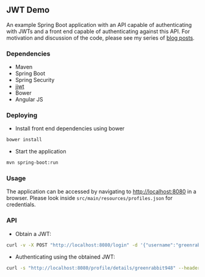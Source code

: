 ## JWT Demo
An example Spring Boot application with an API capable of authenticating with JWTs and a front end capable of authenticating against this API.
For motivation and discussion of the code, please see my series of [blog posts](http://sdqali.in/blog/2016/07/02/jwt-authentication-with-spring-web---part-1/).

### Dependencies

* Maven
* Spring Boot
* Spring Security
* [jjwt](jjwt)
* Bower
* Angular JS

### Deploying
* Install front end dependencies using bower
```bash
bower install
```
* Start the application
```bash
mvn spring-boot:run
```

### Usage
The application can be accessed by navigating to [http://localhost:8080](http://localhost:8080) in a browser. Please look inside `src/main/resources/profiles.json` for credentials.

### API
* Obtain a JWT:
```bash
curl -v -X POST "http://localhost:8080/login" -d '{"username":"greenrabbit948", "password":"celeste"}' --header "Content-Type: application/json"
```
* Authenticating using the obtained JWT:
```bash
curl -s "http://localhost:8080/profile/details/greenrabbit948" --header "Authorization: Bearer eyJhbGciOiJIUzUxMiJ9.eyJzdWIiOiJncmVlbnJhYmJpdDk0OCIsImV4cCI6MTQ2ODE0MDg1MiwiaXNzIjoiaW4uc2RxYWxpLmp3dCJ9.t9pqrOmYfaVkzuAQgo4D4VbN2PibQuHPuPA6RKYU-keTzbFAX58l77hQTc4Cq28HpjFOeiDvNpNEgilNHFOfVA"
```
